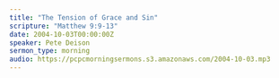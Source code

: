 ```yaml
---
title: "The Tension of Grace and Sin"
scripture: "Matthew 9:9-13"
date: 2004-10-03T00:00:00Z
speaker: Pete Deison
sermon_type: morning
audio: https://pcpcmorningsermons.s3.amazonaws.com/2004-10-03.mp3 
---
```



